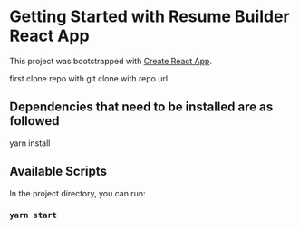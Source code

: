 # Getting Started with Resume Builder React App

This project was bootstrapped with [Create React App](https://github.com/Tomi441/resume-builder).

first clone repo with git clone with repo url 


## Dependencies that need to be installed are as followed
yarn install


## Available Scripts

In the project directory, you can run:

### `yarn start`
